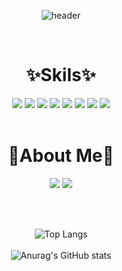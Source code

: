 <div align=center>

![header](https://capsule-render.vercel.app/api?type=Waving&text=Hi%20there👋,%20I'm%20Minji!&fontSize=40&color=C5E2FF)

<br>
<h1>✨Skils✨</h1>

<img src="https://img.shields.io/badge/Node.js-339933?style=flat-square&logo=Node.js&logoColor=white"/> <img src="https://img.shields.io/badge/JavaScript-F7DF1E?style=flat-square&logo=JavaScript&logoColor=white"/> <img src="https://img.shields.io/badge/AmazonEC2-FF9900?style=flat-square&logo=AmazonEC2&logoColor=white"/> <img src="https://img.shields.io/badge/Java-007396?style=flat-square&logo=Java&logoColor=white"/> <img src="https://img.shields.io/badge/Spring Boot-6DB33F?style=flat-square&logo=Spring Boot&logoColor=white"/> <img src="https://img.shields.io/badge/Vue.js-4FC08D?style=flat-square&logo=Vue.js&logoColor=white"/> <img src="https://img.shields.io/badge/React.js-61DAFB?style=flat-square&logo=React&logoColor=white"/> <img src="https://img.shields.io/badge/Linux-FCC624?style=flat-square&logo=Linux&logoColor=white"/>
<br>
<br>



<h1>🎁About Me🎁</h1>

<a href="https://www.notion.so/PROGRAMMER-a3ec34e731664d11b9ec38bb46bd7e5b/"><img src="https://img.shields.io/badge/Notion-000000?style=flat-square&logo=Notion&logoColor=white&link=https://www.notion.so/PROGRAMMER-a3ec34e731664d11b9ec38bb46bd7e5b"></a>
<a href="https://velog.io/@maymin96/posts/"><img src="https://img.shields.io/badge/blog-20C997?style=flat-square&logo=Velog&logoColor=white&link=https://www.notion.so/PROGRAMMER-a3ec34e731664d11b9ec38bb46bd7e5b"/></a>

<br><br>
<!--
**minji856/minji856** is a ✨ _special_ ✨ repository because its `README.md` (this file) appears on your GitHub profile.

Here are some ideas to get you started:

- 🔭 I’m currently working on ...
- 🌱 I’m currently learning ...
- 👯 I’m looking to collaborate on ...
- 🤔 I’m looking for help with ...
- 💬 Ask me about ...
- 📫 How to reach me: ...
- 😄 Pronouns: ...
- ⚡ Fun fact: ...
-->

![Top Langs](https://github-readme-stats.vercel.app/api/top-langs/?username=minji856&layout=compact)
<br><br>
![Anurag's GitHub stats](https://github-readme-stats.vercel.app/api?username=minji856&show_icons=true&theme=radical)


</div>
